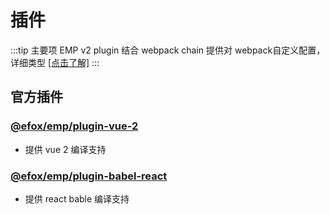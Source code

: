 # 插件 
:::tip 主要项 
EMP v2 plugin 结合 webpack chain 提供对 webpack自定义配置，详细类型 [[点击了解]](https://github.com/efoxTeam/emp/blob/26c89aa3fc5494f274a714b6b09844b66b5e1237/packages/emp/src/config/plugins.ts#L9)
:::

## 官方插件

### [@efox/emp/plugin-vue-2](https://github.com/efoxTeam/emp/tree/next/packages/plugin-vue-2) 
+ 提供 vue 2 编译支持 

### [@efox/emp/plugin-babel-react](https://github.com/efoxTeam/emp/tree/next/packages/plugin-babel-react) 
+ 提供 react bable 编译支持 